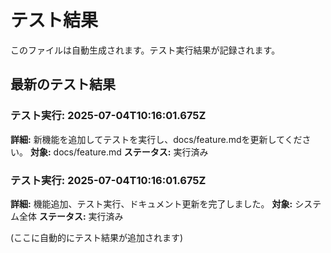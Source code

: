 # テスト結果

このファイルは自動生成されます。テスト実行結果が記録されます。

## 最新のテスト結果

### テスト実行: 2025-07-04T10:16:01.675Z
**詳細:** 新機能を追加してテストを実行し、docs/feature.mdを更新してください。
**対象:** docs/feature.md
**ステータス:** 実行済み

### テスト実行: 2025-07-04T10:16:01.675Z
**詳細:** 機能追加、テスト実行、ドキュメント更新を完了しました。
**対象:** システム全体
**ステータス:** 実行済み


(ここに自動的にテスト結果が追加されます)
